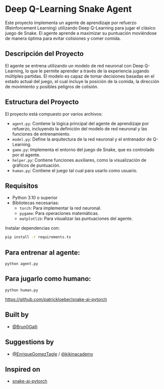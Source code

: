 # Deep Q-Learning Snake Agent

Este proyecto implementa un agente de aprendizaje por refuerzo (Reinforcement Learning) utilizando Deep Q-Learning para jugar el clásico juego de Snake. El agente aprende a maximizar su puntuación moviéndose de manera óptima para evitar colisiones y comer comida.

## Descripción del Proyecto

El agente se entrena utilizando un modelo de red neuronal con Deep Q-Learning, lo que le permite aprender a través de la experiencia jugando múltiples partidas. El modelo es capaz de tomar decisiones basadas en el estado actual del juego, el cual incluye la posición de la comida, la dirección de movimiento y posibles peligros de colisión.

## Estructura del Proyecto

El proyecto está compuesto por varios archivos:

- `agent.py`: Contiene la lógica principal del agente de aprendizaje por refuerzo, incluyendo la definición del modelo de red neuronal y las funciones de entrenamiento.
- `model.py`: Define la arquitectura de la red neuronal y el entrenador de Q-Learning.
- `game.py`: Implementa el entorno del juego de Snake, que es controlado por el agente.
- `helper.py`: Contiene funciones auxiliares, como la visualización de gráficos de puntuación.
- `human.py`: Contiene el juego tal cual para usarlo como usuario.

## Requisitos

- Python 3.10 o superior
- Bibliotecas necesarias:
  - `torch`: Para implementar la red neuronal.
  - `pygame`: Para operaciones matemáticas.
  - `matplotlib`: Para visualizar las puntuaciones del agente.

Instalar dependencias con:

```bash
pip install -r requirements.tx
```

## Para entrenar al agente:

```
python agent.py
```

## Para jugarlo como humano:

```
python human.py
```

https://github.com/patrickloeber/snake-ai-pytorch

## Built by
- [@Brun0Galli](https://github.com/Brun0Galli)

## Suggestions by
- [@EnriqueGomezTagle](https://github.com/enriquegomeztagle) / [@kikinacademy](https://github.com/kikinacademy)

## Inspired on
- [snake-ai-pytorch](https://github.com/patrickloeber/snake-ai-pytorch)
